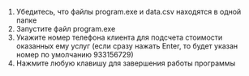 1. Убедитесь, что файлы program.exe и data.csv находятся в одной папке
2. Запустите файл program.exe
3. Укажите номер телефона клиента для подсчета стоимости оказанных ему услуг 
   (если сразу нажать Enter, то будет указан номер по умолчанию 933156729)
4. Нажмите любую клавишу для завершения работы программы
